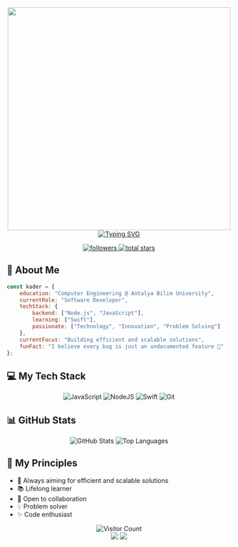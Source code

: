 <div align="center">
  <img src="https://raw.githubusercontent.com/SP-XD/SP-XD/main/images/dev-working_rounded.gif" href="https://github.com/SP-XD" width="500" alt=""/>
</div>

<div align="center">
 <a href="https://git.io/typing-svg">
    <img src="https://readme-typing-svg.demolab.com?font=Fira+Code&weight=600&size=28&pause=1000&color=36BCF7FF&center=true&vCenter=true&width=435&lines=Hi+there%2C+I'm+Kader+%F0%9F%91%8B;I'm+a+Software+Developer;Always+learning+new+things" alt="Typing SVG" />
</a>

</div>

<div align="center">
  <p>
    <a href="https://github.com/kaderkaaya?tab=followers">
      <img alt="followers" title="Follow me on Github" src="https://custom-icon-badges.demolab.com/github/followers/kaderkaaya?color=236ad3&labelColor=1155ba&style=for-the-badge&logo=person-add&label=Followers&logoColor=white"/>
    </a>
    <a href="https://github.com/kaderkaaya?tab=repositories&sort=stargazers">
      <img alt="total stars" title="Total stars on GitHub" src="https://custom-icon-badges.demolab.com/github/stars/kaderkaaya?color=55960c&style=for-the-badge&labelColor=488207&logo=star"/>
    </a>
  </p>
</div>

## 🚀 About Me

```javascript
const kader = {
    education: "Computer Engineering @ Antalya Bilim University",
    currentRole: "Software Developer",
    techStack: {
        backend: ["Node.js", "JavaScript"],
        learning: ["Swift"],
        passionate: ["Technology", "Innovation", "Problem Solving"]
    },
    currentFocus: "Building efficient and scalable solutions",
    funFact: "I believe every bug is just an undocumented feature 🐛"
};
```

## 💻 My Tech Stack
<div align="center">
  
  ![JavaScript](https://img.shields.io/badge/javascript-%23323330.svg?style=for-the-badge&logo=javascript&logoColor=%23F7DF1E)
  ![NodeJS](https://img.shields.io/badge/node.js-6DA55F?style=for-the-badge&logo=node.js&logoColor=white)
  ![Swift](https://img.shields.io/badge/swift-F54A2A?style=for-the-badge&logo=swift&logoColor=white)
  ![Git](https://img.shields.io/badge/git-%23F05033.svg?style=for-the-badge&logo=git&logoColor=white)
  
</div>

## 📊 GitHub Stats


<div align="center">
  <img src="https://github-readme-stats.vercel.app/api?username=kaderkaaya&show_icons=true&theme=tokyonight&hide_border=true" alt="GitHub Stats"/>
  <img src="https://github-readme-stats.vercel.app/api/top-langs/?username=kaderkaaya&layout=compact&theme=tokyonight&hide_border=true" alt="Top Languages"/>
</div>

## 🌟 My Principles

- 🎯 Always aiming for efficient and scalable solutions
- 📚 Lifelong learner
- 🤝 Open to collaboration
- 💡 Problem solver
- ✨ Code enthusiast

<div align="center">
  <img src="https://profile-counter.glitch.me/kaderkaaya/count.svg" alt="Visitor Count"/>
</div>

</div>
<div align="center">
<img src="https://user-images.githubusercontent.com/73097560/115834477-dbab4500-a447-11eb-908a-139a6edaec5c.gif">
<img src="https://raw.githubusercontent.com/Trilokia/Trilokia/379277808c61ef204768a61bbc5d25bc7798ccf1/bottom_header.svg">
</div>
